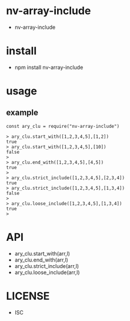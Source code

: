 nv-array-include
============
- nv-array-include 


install
=======
- npm install nv-array-include 

usage
=====
    
example
-------

    const ary_clu = require("nv-array-include")

    > ary_clu.start_with([1,2,3,4,5],[1,2])
    true
    > ary_clu.start_with([1,2,3,4,5],[10])
    false
    >
    > ary_clu.end_with([1,2,3,4,5],[4,5])
    true
    >
    > ary_clu.strict_include([1,2,3,4,5],[2,3,4])
    true
    > ary_clu.strict_include([1,2,3,4,5],[1,3,4])
    false
    >
    > ary_clu.loose_include([1,2,3,4,5],[1,3,4])
    true
    >


API
====

- ary\_clu.start\_with(arr,l) 
- ary\_clu.end\_with(arr,l) 
- ary\_clu.strict\_include(arr,l) 
- ary\_clu.loose\_include(arr,l)

LICENSE
=======
- ISC 
